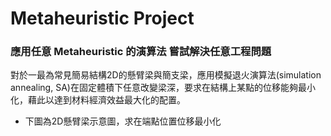 # Metaheuristic Project

### 應用任意 Metaheuristic 的演算法 嘗試解決任意工程問題

對於一最為常見簡易結構2D的懸臂梁與簡支梁，應用模擬退火演算法(simulation annealing, SA)在固定體積下任意改變梁深，要求在結構上某點的位移能夠最小化，藉此以達到材料經濟效益最大化的配置。

+ 下圖為2D懸臂梁示意圖，求在端點位置位移最小化
